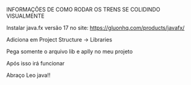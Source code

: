 INFORMAÇÕES DE COMO RODAR OS TRENS SE COLIDINDO VISUALMENTE

Instalar java.fx versão 17 no site: https://gluonhq.com/products/javafx/

Adiciona em Project Structure -> Libraries

Pega somente o arquivo lib e aplly no meu projeto

Após isso irá funcionar

Abraço Leo java!!
